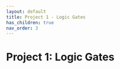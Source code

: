 ```yaml
---
layout: default
title: Project 1 - Logic Gates
has_children: true
nav_order: 3
---
```


# Project 1: Logic Gates
